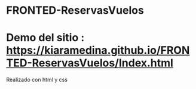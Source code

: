 # FRONTED-ReservasVuelos
# Demo del sitio : https://kiaramedina.github.io/FRONTED-ReservasVuelos/Index.html
Realizado con html y css
